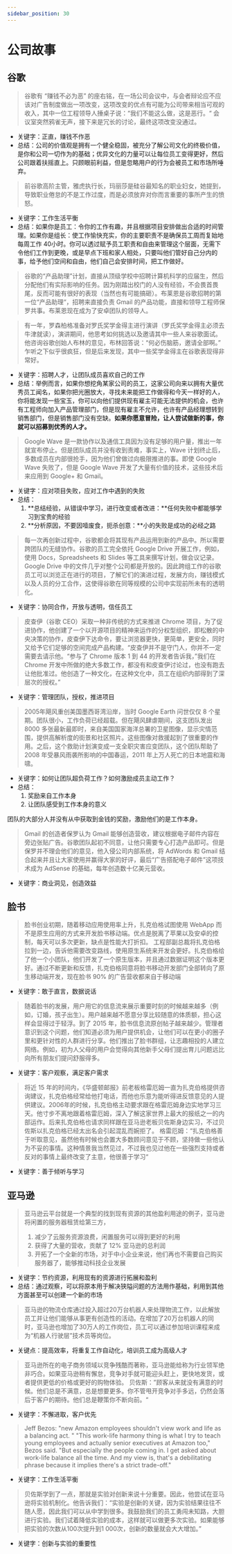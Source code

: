 ```yaml
---
sidebar_position: 30
---
```


# 公司故事

## 谷歌

> 谷歌有 “赚钱不必为恶” 的座右铭，在一场公司会议中，与会者辩论应不应该对广告制度做出一项改变，这项改变的优点有可能为公司带来相当可观的收入，其中一位工程领导人捶桌子说：“我们不能这么做，这是恶行。“ 会议室突然鸦雀无声，接下来是冗长的讨论，最终这项改变没通过。

- 关键字：正直，赚钱不作恶
- 总结：公司的价值观是拥有一个健全稳固，被充分了解公司文化的终极价值，是你和公司一切作为的基础；优异文化的力量可以让每位员工变得更好，然后公司跟着扶摇直上。只顾眼前利益，但是忽略用户的行为会被员工和市场所唾弃。

> 前谷歌高阶主管，雅虎执行长，玛丽莎是硅谷最知名的职业妇女，她提到，导致职业倦怠的不是工作过度，而是必须放弃对你而言重要的事所产生的愤怒。

- 关键字：工作生活平衡
- 总结：如果你是员工：令你的工作有趣，并且根据项目安排做出合适的时间管理。如果你是组长：使工作愉快充实，你的主要职责不是确保员工周而复始地每周工作 40小时。你可以透过赋予员工职责和自由来管理这个层面，无需下令他们工作到更晚，或是早点下班和家人相处，只要叫他们管好自己分内的事，给予他们空间和自由，他们自己会安排时间，把工作做好。

> 谷歌的“产品助理”计划，直接从顶级学校中招聘计算机科学的应届生，然后分配他们有实际影响的任务。因为刚踏出校门的人没有经验，不会畏首畏尾，反而可能有很好的表现（当然也有可能搞砸）。布莱恩是谷歌招聘的第一位“产品助理“，招聘来直接负责 Gmail 的产品功能，直接和领导工程师保罗共事。布莱恩现在成为了安卓团队的领导人。

> 有一年，罗森柏格准备对罗氏奖学金得主进行演讲（罗氏奖学金得主必须去牛津就读），演讲期间，他思考如何挑选以及邀请其中一些人来谷歌面试。他咨询谷歌创始人布林的意见，布林回答说：“何必伤脑筋，邀请全部啊。” 乍听之下似乎很疯狂，但是后来发现，其中一些奖学金得主在谷歌表现得非常好。

- 关键字：招聘人才，让团队成员喜欢自己的工作
- 总结：举例而言，如果你想挖角某家公司的员工，这家公司向来以拥有大量优秀员工闻名，如果你把光圈放大，寻找未来能把工作做得和今天一样好的人，你将能发现一些宝玉，你可以向他们提供现有雇主可能无法提供的机会，也许有工程师向加入产品管理部门，但是现有雇主不允许，也许有产品经理想转到销售部门，但是销售部门没有空缺。**如果你愿意冒险，让人尝试做新的事，你就可以招募到优秀的人才。**

> Google Wave 是一款协作以及通信工具因为没有足够的用户量，推出一年就宣布停止。但是团队成员并没有收到责难，事实上，Wave 计划终止后，多数成员在内部很抢手，因为他们曾做过向极限推进的事。即使 Google Wave 失败了，但是 Google Wave 开发了大量有价值的技术，这些技术后来应用到 Google+ 和 Gmail。

- 关键字：应对项目失败，应对工作中遇到的失败
- 总结：
    1. **总结经验，从错误中学习，进行改变或者改进：**任何失败中都能够学习到宝贵的经验
    2. **分析原因，不要因噎废食，扼杀创意：**小的失败是成功的必经之路

> 每一次再创新过程中，谷歌都会将其现有产品运用到新的产品中。所以需要跨团队的无缝协作。谷歌的员工完全依托 Google Drive 开展工作，例如，使用 Docs，Spreadsheets 和 Slides 等工具来撰写计划，做会议记录。Google Drive 中的文件几乎对整个公司都是开放的。因此跨组工作的谷歌员工可以浏览正在进行的项目，了解它们的演进过程，发展方向，赚钱模式以及人员的分工合作，这使得谷歌在同等规模的公司中实现前所未有的透明化。

- 关键字：协同合作，开放与透明，信任员工

> 皮查伊（谷歌 CEO）采取一种非传统的方式来推进 Chrome 项目，为了促进协作，他创建了一个以开源项目的精神来运作的分权型组织，即松散的中央决策的协作，皮查伊下达命令，要让浏览器更快，更简单，更安全，同时又给予它们足够的空间完成产品构建。“皮查伊并不是守门人，你并不一定需要去请示他。“参与了 Chrome 版本 1 到 44 的开发者告诉我，”我们在 Chrome 开发中所做的绝大多数工作，都没有和皮查伊讨论过，也没有跑去让他批准过。他创造了一种文化，在这种文化中，员工在组织内部得到了深层次的授权。”

- 关键字：管理团队，授权，推进项目

> 2005年飓风重创美国墨西哥湾沿岸，当时 Google Earth 问世仅仅 8 个星期。团队很小，工作负荷已经超载。但在飓风肆虐期间，这支团队发出 8000 多张最新最即时，来自美国国家海洋总署的卫星图像，显示灾情范围，提供高解析度的街景和社区照片。这些图像对救援起到了很重要的作用。之后，这个救助计划演变成一支全职灾害应变团队，这个团队帮助了 2008 年受暴风雨袭所影响的中国春运，2011 年上万人死亡的日本地震和海啸。

- 关键字：如何让团队超负荷工作？如何激励成员主动工作？
- 总结：
    1. 奖励来自工作本身
    2. 让团队感受到工作本身的意义

团队的大部分人并没有从中获取到金钱的奖励，激励他们的是工作本身。

> Gmail 的创造者保罗认为 Gmail 能够创造营收，建议根据电子邮件内容在旁边张贴广告。谷歌团队起初不同意，让他只需要专心打造产品即可。但是保罗并不理会他们的意见，他入侵公司内部系统，将 AdWords 和 Gmail 结合起来并且让大家使用并赢得大家的好评，最后“广告搭配电子邮件”这项技术成为 AdSense 的基础，每年创造数十亿美元营收。

- 关键字：商业洞见，创造效益

## 脸书

> 脸书创业初期，随着移动应用使用率上升，扎克伯格试图使用 WebApp 而不是原生应用的方式来开发脸书移动端。优点是脱离了苹果以及安卓的控制，每天可以多次更新，缺点是性能大打折扣。 工程部副总裁将扎克伯格拉到一边，告诉他需要改变路线，使用原生系统来开发会更好。扎克伯格给了他一个小团队，他们开发了一个原生版本，并且通过数据证明这个版本更好。通过不断更新和反馈，扎克伯格同意将脸书移动开发部门全部转向了原生移动端开发，现在脸书 90% 的广告营收都来自于移动端

- 关键字：敢于直言，数据说话

> 随着脸书的发展，用户用它的信息流来展示重要时刻的时候越来越多（例如，订婚，孩子出生）。用户越来越不愿意分享比较随意的体质额，担心这样会显得过于轻浮。到了 2015 年，脸书信息流原创帖子越来越少。管理者意识到这个问题，他们知道必须为用户提供机会，让他们可以在更小的圈子里和更针对性的人群进行分享。他们推出了脸书群组，让志趣相投的人建立网络。例如，初为人父母的用户会觉得向其他新手父母们提出育儿问题远比向所有朋友们提问舒服得多。

- 关键字：客户观察，满足客户需求

> 将近 15 年的时间内，《华盛顿邮报》前老板格雷厄姆一直为扎克伯格提供咨询建议，扎克伯格经常给他打电话，而他也乐意为能听得进反馈意见的人提供建议。2006年的时候，扎克伯格主动要求跟在格雷厄姆身边实地学习三天。他寸步不离地跟着格雷厄姆，深入了解这家世界上最大的报纸之一的内部运作。后来扎克伯格也请求同样跟在亚马逊老板贝佐斯身边实习，不过贝佐斯以扎克伯格已经太出名会引起混乱而婉拒了。 格雷厄姆：“扎克伯格善于听取意见，虽然他有时候也会置大多数顾问意见于不顾，坚持做一些他认为不妥的事情。这种情景我当然见过，不过我也见过他在一些强烈支持或者反对的事情上最终改变了主意，他很善于学习“

- 关键字：善于倾听与学习

## 亚马逊

> 亚马逊云平台就是一个典型的找到现有资源的其他盈利用途的例子，亚马逊将闲置的服务器租赁给第三方，
> 1. 减少了云服务资源浪费，闲置服务可以得到更好的利用
> 2. 获得了大量的营收，贡献了 12% 亚马逊的总利润
> 3. 开拓了一个全新的市场，对于中小企业来说，他们再也不需要自己购买服务器了，能够推动科技企业发展

- 关键字：节约资源，利用现有的资源进行拓展和盈利
- 总结：通过观察，可以将原本用于解决狭隘问题的方法用作基础，利用到其他方面甚至可以创建一个新的市场

> 亚马逊的物流仓库通过投入超过20万台机器人来处理物流工作，以此解放员工并让他们能够从事更有创造性的活动。在增加了20万台机器人的同时，亚马逊也增加了30万人的工作岗位，员工可以通过参加培训课程来成为“机器人行驶层”技术员等岗位。

- 关键点：提高效率，将重复工作自动化，培训员工成为高级人才

> 亚马逊所在的电子商务领域以竞争残酷而著称，亚马逊能给称为行业领军绝非巧合。如果亚马逊稍有懈怠，竞争对手就可能迎头赶上，更快地发货，或者提供更低的价格或更好的购物体验。
> 贝佐斯：”顾客从来就没有满意的时候。他们总是不满意，总是想要更多。你不管甩开竞争对手多远，仍然会落后于客户的期待。他们总是鞭策你不断向前。“

- 关键字：不懈进取，客户优先

> Jeff Bezos: "new Amazon employees shouldn't view work and life as a balancing act. "
> "This work-life harmony thing is what I try to teach young employees and actually senior executives at Amazon too," Bezos said. "But especially the people coming in. I get asked about work-life balance all the time. And my view is, that's a debilitating phrase because it implies there's a strict trade-off."

- 关键字：工作生活平衡

> 贝佐斯学到了一点，那就是实验对创新来说十分重要。因此，他尝试在亚马逊将实验机制化。他告诉我们：“实验是创新的关键，因为实验结果往往不随人愿，因此我们可以从中学到很多。我鼓励我们的员工勇闯未知路，大胆进行实验。我们试着降低实验的成本，这样就可以做更多次实验。如果能够把实验的次数从100次提升到1 000次，创新的数量就会大大增加。”

- 关键字：创新与实验的重要性
